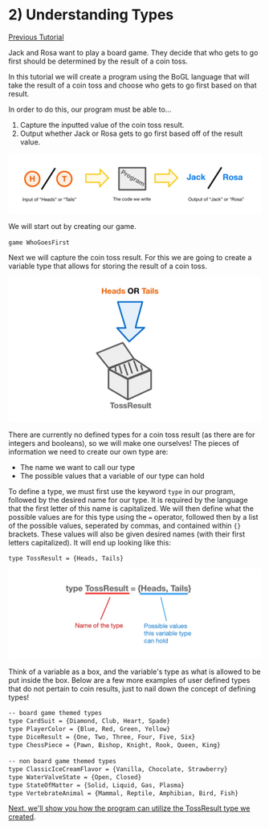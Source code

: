 # 2) Understanding Types

[Previous Tutorial](GettingStarted)

Jack and Rosa want to play a board game. They decide that who gets to go first should be determined by the result of a coin toss.

In this tutorial we will create a program using the BoGL language that will take the result of a coin toss and choose who gets to go first based on that result.

In order to do this, our program must be able to...

1. Capture the inputted value of the coin toss result.
2. Output whether Jack or Rosa gets to go first based off of the result value.

![program input and output diagram](../imgs/types-program-diagram.jpg)

We will start out by creating our game.

`game WhoGoesFirst`

Next we will capture the coin toss result. For this we are going to create a variable type that allows for storing the result of a coin toss.

![toss result variable type diagram](../imgs/types-tossresult-diagram.jpg)


There are currently no defined types for a coin toss result (as there are for integers and booleans), so we will make one ourselves!
The pieces of information we need to create our own type are: 

* The name we want to call our type
* The possible values that a variable of our type can hold

To define a type, we must first use the keyword `type` in our program, followed by the desired name for our type. It is required by the language that the first letter of this name is capitalized. We will then define what the possible values are for this type using the `=` operator, followed then by a list of the possible values, seperated by commas, and contained within `{}` brackets. These values will also be given desired names (with their first letters capitalized). It will end up looking like this:

```
type TossResult = {Heads, Tails}
```

![analysis of declaring a type](../imgs/types-code-analysis.jpg)

Think of a variable as a box, and the variable's type as what is allowed to be put inside the box. Below are a few more examples of user defined types that do not pertain to coin results, just to nail down the concept of defining types!

 ```
 -- board game themed types
 type CardSuit = {Diamond, Club, Heart, Spade}
 type PlayerColor = {Blue, Red, Green, Yellow}
 type DiceResult = {One, Two, Three, Four, Five, Six}
 type ChessPiece = {Pawn, Bishop, Knight, Rook, Queen, King}
 
 -- non board game themed types
 type ClassicIceCreamFlavor = {Vanilla, Chocolate, Strawberry}
 type WaterValveState = {Open, Closed}
 type StateOfMatter = {Solid, Liquid, Gas, Plasma}
 type VertebrateAnimal = {Mammal, Reptile, Amphibian, Bird, Fish} 
 ```


[Next, we'll show you how the program can utilize the TossResult type we created](TheGame).
